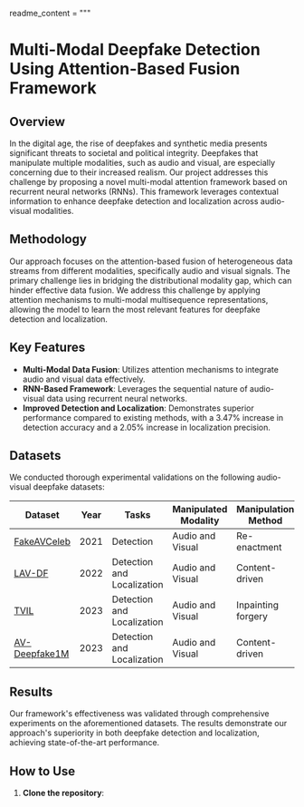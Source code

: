 
readme_content = """
# Multi-Modal Deepfake Detection Using Attention-Based Fusion Framework

## Overview
In the digital age, the rise of deepfakes and synthetic media presents significant threats to societal and political integrity. Deepfakes that manipulate multiple modalities, such as audio and visual, are especially concerning due to their increased realism. Our project addresses this challenge by proposing a novel multi-modal attention framework based on recurrent neural networks (RNNs). This framework leverages contextual information to enhance deepfake detection and localization across audio-visual modalities.

## Methodology
Our approach focuses on the attention-based fusion of heterogeneous data streams from different modalities, specifically audio and visual signals. The primary challenge lies in bridging the distributional modality gap, which can hinder effective data fusion. We address this challenge by applying attention mechanisms to multi-modal multisequence representations, allowing the model to learn the most relevant features for deepfake detection and localization.

## Key Features
- **Multi-Modal Data Fusion**: Utilizes attention mechanisms to integrate audio and visual data effectively.
- **RNN-Based Framework**: Leverages the sequential nature of audio-visual data using recurrent neural networks.
- **Improved Detection and Localization**: Demonstrates superior performance compared to existing methods, with a 3.47% increase in detection accuracy and a 2.05% increase in localization precision.

## Datasets
We conducted thorough experimental validations on the following audio-visual deepfake datasets:

| Dataset | Year | Tasks | Manipulated Modality | Manipulation Method | #Subjects |
|---------|------|-------|----------------------|---------------------|-----------|
| [FakeAVCeleb](https://github.com/DASH-Lab/FakeAVCeleb) | 2021 | Detection | Audio and Visual | Re-enactment | 500 |
| [LAV-DF](https://github.com/ControlNet/LAV-DF) | 2022 | Detection and Localization | Audio and Visual | Content-driven | 153 |
| [TVIL](https://github.com/ymhzyj/UMMAFormer) | 2023 | Detection and Localization | Audio and Visual | Inpainting forgery | N/A |
| [AV-Deepfake1M](https://github.com/ControlNet/AV-Deepfake1M) | 2023 | Detection and Localization | Audio and Visual | Content-driven | 2068 |

## Results
Our framework's effectiveness was validated through comprehensive experiments on the aforementioned datasets. The results demonstrate our approach's superiority in both deepfake detection and localization, achieving state-of-the-art performance.

## How to Use
1. **Clone the repository**:
